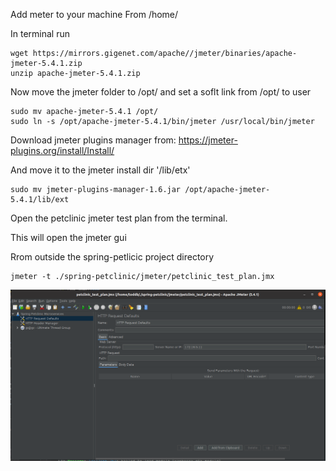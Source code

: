 Add meter to your machine
From /home/<user>

In terminal run

```
wget https://mirrors.gigenet.com/apache//jmeter/binaries/apache-jmeter-5.4.1.zip
unzip apache-jmeter-5.4.1.zip
```
Now move the jmeter folder to /opt/ and set a soflt link from /opt/ to user

```
sudo mv apache-jmeter-5.4.1 /opt/
sudo ln -s /opt/apache-jmeter-5.4.1/bin/jmeter /usr/local/bin/jmeter
```
Download jmeter plugins manager from: https://jmeter-plugins.org/install/Install/

 And move it to the jmeter install dir '/lib/etx'

```
sudo mv jmeter-plugins-manager-1.6.jar /opt/apache-jmeter-5.4.1/lib/ext
```

Open the petclinic jmeter test plan from the terminal.

This will open the jmeter gui

Rrom outside the spring-petlicic project directory

```
jmeter -t ./spring-petclinic/jmeter/petclinic_test_plan.jmx
```

![jmeter gui](../readme-png/jmeter.gui.1.png)

